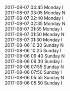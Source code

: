 2017-08-07 04:45 Monday  I  
2017-08-07 03:05 Monday  N  
2017-08-07 02:40 Monday  I  
2017-08-07 02:35 Monday  N  
2017-08-07 01:55 Monday  I  
2017-08-07 01:50 Monday  N  
2017-08-07 01:30 Monday  I  
2017-08-06 10:30 Sunday  N  
2017-08-06 10:25 Sunday  I  
2017-08-06 09:40 Sunday  N  
2017-08-06 09:30 Sunday  I  
2017-08-06 07:55 Sunday  N  
2017-08-06 07:50 Sunday  I  
2017-08-06 05:55 Sunday  N  
2017-08-06 05:50 Sunday  I  
